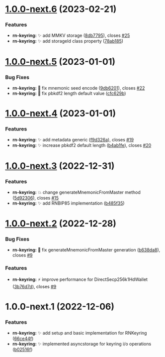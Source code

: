 # [1.0.0-next.6](https://github.com/nabla-studio/nablajs/compare/rn-keyring-v1.0.0-next.5...rn-keyring-v1.0.0-next.6) (2023-02-21)


### Features

* **rn-keyring:** :sparkles: add MMKV storage ([8db7795](https://github.com/nabla-studio/nablajs/commit/8db7795c789d25291fc331b64f6e78be852df861)), closes [#25](https://github.com/nabla-studio/nablajs/issues/25)
* **rn-keyring:** :sparkles: add storageId class property ([78ab185](https://github.com/nabla-studio/nablajs/commit/78ab1856b5de299194f6985188f091a832093a0e))

# [1.0.0-next.5](https://github.com/nabla-studio/nablajs/compare/rn-keyring-v1.0.0-next.4...rn-keyring-v1.0.0-next.5) (2023-01-01)


### Bug Fixes

* **rn-keyring:** :bug: fix mnemonic seed encode ([9db6201](https://github.com/nabla-studio/nablajs/commit/9db6201d2d9316040010048f690e5d73bfa7bc6a)), closes [#22](https://github.com/nabla-studio/nablajs/issues/22)
* **rn-keyring:** :bug: fix pbkdf2 length default value ([cfc629b](https://github.com/nabla-studio/nablajs/commit/cfc629b7978252c504802ba22c362c252ade3643))

# [1.0.0-next.4](https://github.com/nabla-studio/nablajs/compare/rn-keyring-v1.0.0-next.3...rn-keyring-v1.0.0-next.4) (2023-01-01)


### Features

* **rn-keyring:** :sparkles: add metadata generic ([f9d326a](https://github.com/nabla-studio/nablajs/commit/f9d326a08d4770bec04defa7a7bc54679250d85e)), closes [#19](https://github.com/nabla-studio/nablajs/issues/19)
* **rn-keyring:** :sparkles: increase pbkdf2 default length ([b4ab1fe](https://github.com/nabla-studio/nablajs/commit/b4ab1fee66ed6887021e2c8c92835a0a60a7826b)), closes [#20](https://github.com/nabla-studio/nablajs/issues/20)

# [1.0.0-next.3](https://github.com/nabla-studio/nablajs/compare/rn-keyring-v1.0.0-next.2...rn-keyring-v1.0.0-next.3) (2022-12-31)


### Features

* **rn-keyring:** :boom: change generateMnemonicFromMaster method ([5d92306](https://github.com/nabla-studio/nablajs/commit/5d92306c7038c8e61b9b535d533cc91b25b6e312)), closes [#15](https://github.com/nabla-studio/nablajs/issues/15)
* **rn-keyring:** :sparkles: add RNBIP85 implementation ([b485f35](https://github.com/nabla-studio/nablajs/commit/b485f35014e845a96b66e05adaf1643a89d7f940))

# [1.0.0-next.2](https://github.com/nabla-studio/nablajs/compare/rn-keyring-v1.0.0-next.1...rn-keyring-v1.0.0-next.2) (2022-12-28)


### Bug Fixes

* **rn-keyring:** :bug: fix generateMnemonicFromMaster generation ([b638da8](https://github.com/nabla-studio/nablajs/commit/b638da817f7b4cf35e4356928fa73353cf27ee40)), closes [#9](https://github.com/nabla-studio/nablajs/issues/9)


### Features

* **rn-keyring:** :zap: improve performance for DirectSecp256k1HdWallet ([3b76d7d](https://github.com/nabla-studio/nablajs/commit/3b76d7daf9a49f136ef902c16601aee4fd73bf18)), closes [#9](https://github.com/nabla-studio/nablajs/issues/9)

# 1.0.0-next.1 (2022-12-06)


### Features

* **rn-keyring:** :sparkles: add setup and basic implementation for RNKeyring ([66ce44f](https://github.com/nabla-studio/nablajs/commit/66ce44f466f7ed900098161d3de0e0b3ff6f8118))
* **rn-keyring:** :sparkles: implemented asyncstorage for keyring i/o operations ([b02516f](https://github.com/nabla-studio/nablajs/commit/b02516f1b68e6c189c15c5004eab37ac56246f63))
